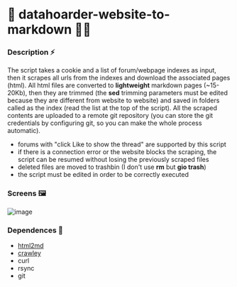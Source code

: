 # 💾 datahoarder-website-to-markdown 🏴‍☠️ 

### Description ⚡
The script takes a cookie and a list of forum/webpage indexes as input, then it scrapes all urls from the indexes and download the associated pages (html). All html files are converted to **lightweight** markdown pages (~15-20Kb), then they are trimmed (the **sed** trimming parameters must be edited because they are different from website to website) and saved in folders called as the index (read the list at the top of the script). 
All the scraped contents are uploaded to a remote git repository (you can store the git credentials by configuring git, so you can make the whole process automatic).
- forums with "click Like to show the thread" are supported by this script
- if there is a connection error or the website blocks the scraping, the script can be resumed without losing the previously scraped files
- deleted files are moved to trashbin (I don't use **rm** but **gio trash**)
- the script must be edited in order to be correctly executed

### Screens 🖼
![image](https://i.imgur.com/gDKXN9T.png)

### Dependences 📜
- [html2md](https://github.com/suntong/html2md)
- [crawley](https://github.com/s0rg/crawley)
- curl
- rsync
- git
